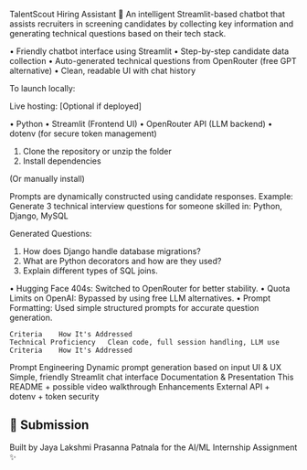 TalentScout Hiring Assistant 🤖
An intelligent Streamlit-based chatbot that assists recruiters in screening candidates by collecting key information and generating technical questions based on their tech stack.
 
•	Friendly chatbot interface using Streamlit
•	Step-by-step candidate data collection
•	Auto-generated technical questions from OpenRouter (free GPT alternative)
•	Clean, readable UI with chat history
 
To launch locally:
 
Live hosting: [Optional if deployed]
 
•	Python
•	Streamlit (Frontend UI)
•	OpenRouter API (LLM backend)
•	dotenv (for secure token management)
 
1.	Clone the repository or unzip the folder
2.	Install dependencies
 
(Or manually install)
 
 
Prompts are dynamically constructed using candidate responses. Example:
Generate 3 technical interview questions for someone skilled in: Python, Django, MySQL
 
Generated Questions:
1.	How does Django handle database migrations?
2.	What are Python decorators and how are they used?
3.	Explain different types of SQL joins.
 
•	Hugging Face 404s: Switched to OpenRouter for better stability.
•	Quota Limits on OpenAI: Bypassed by using free LLM alternatives.
•	Prompt Formatting: Used simple structured prompts for accurate question generation.
 
	Criteria	How It's Addressed
	Technical Proficiency	Clean code, full session handling, LLM use
	Criteria	How It's Addressed
Prompt Engineering	Dynamic prompt generation based on input
UI & UX	Simple, friendly Streamlit chat interface
Documentation & Presentation	This README + possible video walkthrough
Enhancements	External API + dotenv + token security
 
📆 Submission
-
 
Built by Jaya Lakshmi Prasanna Patnala for the AI/ML Internship Assignment ✨
